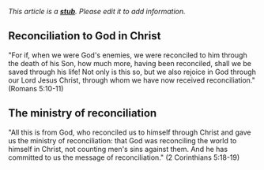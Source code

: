 *This article is a **[stub](http://www.theopedia.com/Category:Theopedia_stubs "Category:Theopedia stubs")**. Please edit it to add information.*
## Reconciliation to God in Christ

"For if, when we were God's enemies, we were reconciled to him
through the death of his Son, how much more, having been
reconciled, shall we be saved through his life! Not only is this
so, but we also rejoice in God through our Lord Jesus Christ,
through whom we have now received reconciliation." (Romans
5:10-11)

## The ministry of reconciliation

"All this is from God, who reconciled us to himself through Christ
and gave us the ministry of reconciliation: that God was
reconciling the world to himself in Christ, not counting men's sins
against them. And he has committed to us the message of
reconciliation." (2 Corinthians 5:18-19)



